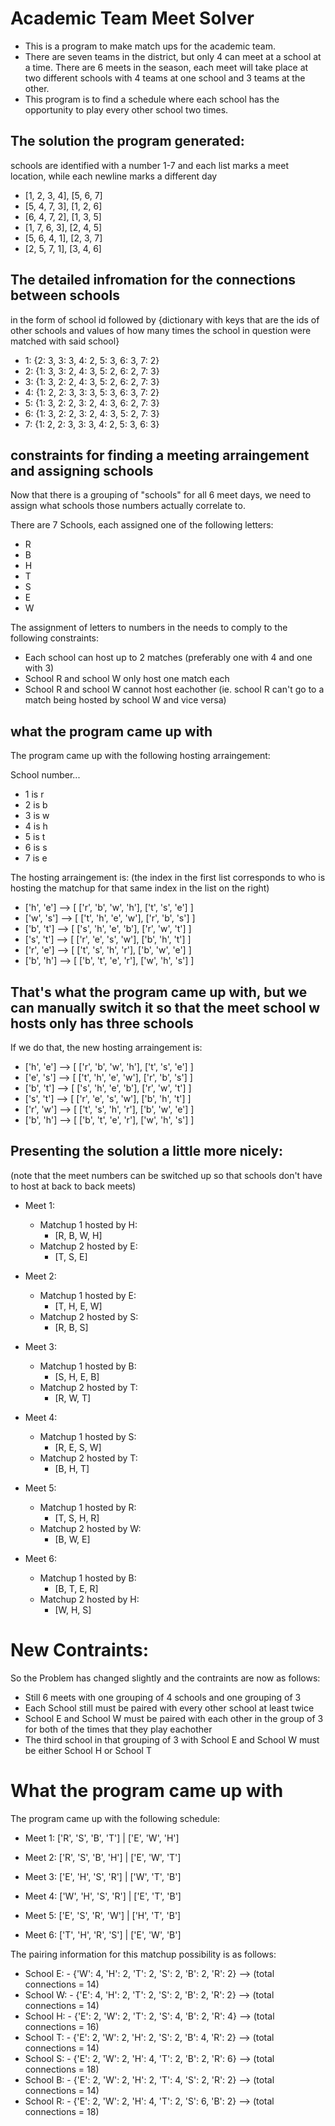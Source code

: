 # Academic Team Meet Solver

- This is a program to make match ups for the academic team. 
- There are seven teams in the district, but only 4 can meet at a school at a time. There are 6 meets in the season, each meet will take place at two different schools with 4 teams at one school and 3 teams at the other. 
- This program is to find a schedule where each school has the opportunity to play every other school two times. 

## The solution the program generated:
schools are identified with a number 1-7 and each list marks a meet location, while each newline marks a different day
- [1, 2, 3, 4], [5, 6, 7] 
- [5, 4, 7, 3], [1, 2, 6]
- [6, 4, 7, 2], [1, 3, 5]
- [1, 7, 6, 3], [2, 4, 5]
- [5, 6, 4, 1], [2, 3, 7]
- [2, 5, 7, 1], [3, 4, 6]

## The detailed infromation for the connections between schools
in the form of school id followed by {dictionary with keys that are the ids of other schools and values of how many times the school in question were matched with said school}
- 1: {2: 3, 3: 3, 4: 2, 5: 3, 6: 3, 7: 2}
- 2: {1: 3, 3: 2, 4: 3, 5: 2, 6: 2, 7: 3}
- 3: {1: 3, 2: 2, 4: 3, 5: 2, 6: 2, 7: 3}
- 4: {1: 2, 2: 3, 3: 3, 5: 3, 6: 3, 7: 2}
- 5: {1: 3, 2: 2, 3: 2, 4: 3, 6: 2, 7: 3}
- 6: {1: 3, 2: 2, 3: 2, 4: 3, 5: 2, 7: 3}
- 7: {1: 2, 2: 3, 3: 3, 4: 2, 5: 3, 6: 3}


## constraints for finding a meeting arraingement and assigning schools
Now that there is a grouping of "schools" for all 6 meet days, we need to assign what schools those numbers actually correlate to. 

There are 7 Schools, each assigned one of the following letters:
- R
- B
- H
- T
- S
- E
- W

The assignment of letters to numbers in the needs to comply to the following constraints:
- Each school can host up to 2 matches (preferably one with 4 and one with 3)
- School R and school W only host one match each
- School R and school W cannot host eachother (ie. school R can't go to a match being hosted by school W and vice versa)

## what the program came up with
The program came up with the following hosting arraingement:

School number...
- 1 is r
- 2 is b
- 3 is w
- 4 is h
- 5 is t
- 6 is s
- 7 is e

The hosting arraingement is: (the index in the first list corresponds to who is hosting the matchup for that same index in the list on the right)
- ['h', 'e'] --> [ ['r', 'b', 'w', 'h'], ['t', 's', 'e'] ]
- ['w', 's'] --> [ ['t', 'h', 'e', 'w'], ['r', 'b', 's'] ]
- ['b', 't'] --> [ ['s', 'h', 'e', 'b'], ['r', 'w', 't'] ]
- ['s', 't'] --> [ ['r', 'e', 's', 'w'], ['b', 'h', 't'] ]
- ['r', 'e'] --> [ ['t', 's', 'h', 'r'], ['b', 'w', 'e'] ]
- ['b', 'h'] --> [ ['b', 't', 'e', 'r'], ['w', 'h', 's'] ]

## That's what the program came up with, but we can manually switch it so that the meet school w hosts only has three schools
If we do that, the new hosting arraingement is:
- ['h', 'e'] --> [ ['r', 'b', 'w', 'h'], ['t', 's', 'e'] ]
- ['e', 's'] --> [ ['t', 'h', 'e', 'w'], ['r', 'b', 's'] ]
- ['b', 't'] --> [ ['s', 'h', 'e', 'b'], ['r', 'w', 't'] ]
- ['s', 't'] --> [ ['r', 'e', 's', 'w'], ['b', 'h', 't'] ]
- ['r', 'w'] --> [ ['t', 's', 'h', 'r'], ['b', 'w', 'e'] ]
- ['b', 'h'] --> [ ['b', 't', 'e', 'r'], ['w', 'h', 's'] ]

## Presenting the solution a little more nicely:
(note that the meet numbers can be switched up so that schools don't have to host at back to back meets)

- Meet 1:
    - Matchup 1 hosted by H:
        - [R, B, W, H]
    - Matchup 2 hosted by E:
        - [T, S, E]

- Meet 2:
    - Matchup 1 hosted by E:
        - [T, H, E, W]
    - Matchup 2 hosted by S:
        - [R, B, S]

- Meet 3:
    - Matchup 1 hosted by B:
        - [S, H, E, B]
    - Matchup 2 hosted by T:
        - [R, W, T]

- Meet 4:
    - Matchup 1 hosted by S:
        - [R, E, S, W]
    - Matchup 2 hosted by T:
        - [B, H, T]

- Meet 5:
    - Matchup 1 hosted by R:
        - [T, S, H, R]
    - Matchup 2 hosted by W:
        - [B, W, E]

- Meet 6:
    - Matchup 1 hosted by B:
        - [B, T, E, R]
    - Matchup 2 hosted by H:
        - [W, H, S]


# New Contraints:
So the Problem has changed slightly and the contraints are now as follows:
- Still 6 meets with one grouping of 4 schools and one grouping of 3
- Each School still must be paired with every other school at least twice
- School E and School W must be paired with each other in the group of 3 for both of the times that they play eachother
- The third school in that grouping of 3 with School E and School W must be either School H or School T

# What the program came up with
The program came up with the following schedule:
- Meet 1: ['R', 'S', 'B', 'T'] | ['E', 'W', 'H']

- Meet 2: ['R', 'S', 'B', 'H'] | ['E', 'W', 'T']

- Meet 3: ['E', 'H', 'S', 'R'] | ['W', 'T', 'B']

- Meet 4: ['W', 'H', 'S', 'R'] | ['E', 'T', 'B']

- Meet 5: ['E', 'S', 'R', 'W'] | ['H', 'T', 'B']

- Meet 6: ['T', 'H', 'R', 'S'] | ['E', 'W', 'B']

The pairing information for this matchup possibility is as follows:
- School E: - {'W': 4, 'H': 2, 'T': 2, 'S': 2, 'B': 2, 'R': 2} --> (total connections = 14)
- School W: - {'E': 4, 'H': 2, 'T': 2, 'S': 2, 'B': 2, 'R': 2} --> (total connections = 14)
- School H: - {'E': 2, 'W': 2, 'T': 2, 'S': 4, 'B': 2, 'R': 4} --> (total connections = 16)
- School T: - {'E': 2, 'W': 2, 'H': 2, 'S': 2, 'B': 4, 'R': 2} --> (total connections = 14)
- School S: - {'E': 2, 'W': 2, 'H': 4, 'T': 2, 'B': 2, 'R': 6} --> (total connections = 18)
- School B: - {'E': 2, 'W': 2, 'H': 2, 'T': 4, 'S': 2, 'R': 2} --> (total connections = 14)
- School R: - {'E': 2, 'W': 2, 'H': 4, 'T': 2, 'S': 6, 'B': 2} --> (total connections = 18)